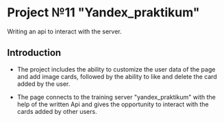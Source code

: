 # Project №11 "Yandex_praktikum"
Writing an api to interact with the server.

## Introduction
* The project includes the ability to customize the user data of the page and add image cards, followed by the ability to like and delete the card added by the user.

* The page connects to the training server "yandex_praktikum" with the help of the written Api and gives the opportunity to interact with the cards added by other users.